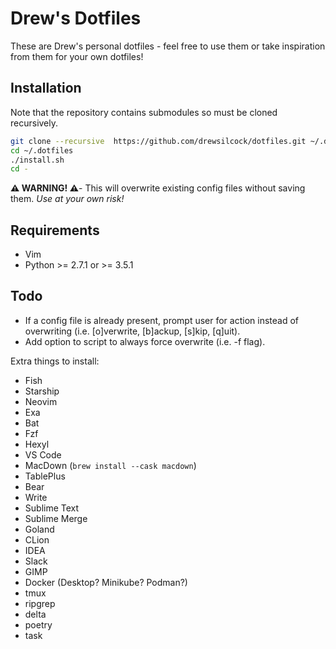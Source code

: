 # Drew's Dotfiles

These are Drew's personal dotfiles - feel free to use them or take inspiration from them for your own dotfiles!

## Installation

Note that the repository contains submodules so must be cloned recursively.

```sh
git clone --recursive  https://github.com/drewsilcock/dotfiles.git ~/.dotfiles
cd ~/.dotfiles
./install.sh
cd -
```

**⚠️  WARNING! ⚠️**- This will overwrite existing config files without saving them. *Use at your own risk!*

## Requirements

- Vim
- Python >= 2.7.1 or >= 3.5.1

## Todo

- If a config file is already present, prompt user for action instead of overwriting (i.e. [o]verwrite, [b]ackup, [s]kip, [q]uit).
- Add option to script to always force overwrite (i.e. -f flag).

Extra things to install:

- Fish
- Starship
- Neovim
- Exa
- Bat
- Fzf
- Hexyl
- VS Code
- MacDown (`brew install --cask macdown`)
- TablePlus
- Bear
- Write
- Sublime Text
- Sublime Merge
- Goland
- CLion
- IDEA
- Slack
- GIMP
- Docker (Desktop? Minikube? Podman?)
- tmux
- ripgrep
- delta
- poetry
- task
